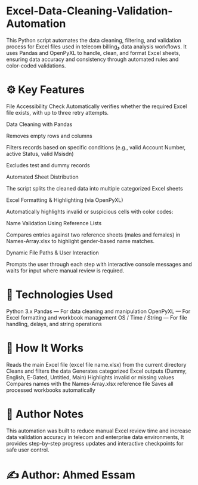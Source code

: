 # Excel-Data-Cleaning-Validation-Automation
This Python script automates the data cleaning, filtering, and validation process for Excel files used in telecom billingو data analysis workflows. It uses Pandas and OpenPyXL to handle, clean, and format Excel sheets, ensuring data accuracy and consistency through automated rules and color-coded validations.




# ⚙️ Key Features

File Accessibility Check
Automatically verifies whether the required Excel file exists, with up to three retry attempts.

Data Cleaning with Pandas

Removes empty rows and columns

Filters records based on specific conditions (e.g., valid Account Number, active Status, valid Msisdn)

Excludes test and dummy records

Automated Sheet Distribution

The script splits the cleaned data into multiple categorized Excel sheets

Excel Formatting & Highlighting (via OpenPyXL)

Automatically highlights invalid or suspicious cells with color codes:

Name Validation Using Reference Lists

Compares entries against two reference sheets (males and females) in Names-Array.xlsx to highlight gender-based name matches.

Dynamic File Paths & User Interaction

Prompts the user through each step with interactive console messages and waits for input where manual review is required.


# 🧩 Technologies Used

Python 3.x
Pandas — For data cleaning and manipulation
OpenPyXL — For Excel formatting and workbook management
OS / Time / String — For file handling, delays, and string operations


# 🧠 How It Works

Reads the main Excel file (excel file name.xlsx) from the current directory
Cleans and filters the data
Generates categorized Excel outputs (Dummy, English, E-Gated, Untitled, Main)
Highlights invalid or missing values
Compares names with the Names-Array.xlsx reference file
Saves all processed workbooks automatically

# 🧰 Author Notes

This automation was built to reduce manual Excel review time and increase data validation accuracy in telecom and enterprise data environments, It provides step-by-step progress updates and interactive checkpoints for safe user control.

# ✍️ Author: Ahmed Essam
